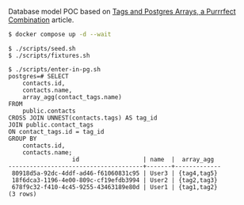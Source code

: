 Database model POC based on [Tags and Postgres Arrays, a Purrrfect Combination](https://www.crunchydata.com/blog/tags-aand-postgres-arrays-a-purrfect-combination) article.

```sh
$ docker compose up -d --wait
```

```
$ ./scripts/seed.sh
$ ./scripts/fixtures.sh
```

```
$ ./scripts/enter-in-pg.sh
postgres=# SELECT
    contacts.id,
    contacts.name,
    array_agg(contact_tags.name)
FROM
    public.contacts
CROSS JOIN UNNEST(contacts.tags) AS tag_id
JOIN public.contact_tags
ON contact_tags.id = tag_id
GROUP BY
    contacts.id,
    contacts.name;
                  id                  | name  |  array_agg
--------------------------------------+-------+-------------
 80918d5a-92dc-4ddf-ad46-f61060831c95 | User3 | {tag4,tag5}
 18f6dca3-1196-4e00-809c-cf19efdb3994 | User2 | {tag2,tag3}
 678f9c32-f410-4c45-9255-43463189e80d | User1 | {tag1,tag2}
(3 rows)
```

